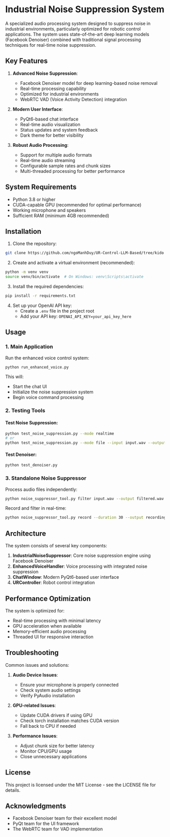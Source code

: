 # Industrial Noise Suppression System

A specialized audio processing system designed to suppress noise in industrial environments, particularly optimized for robotic control applications. The system uses state-of-the-art deep learning models (Facebook Denoiser) combined with traditional signal processing techniques for real-time noise suppression.

## Key Features

1. **Advanced Noise Suppression**:
   - Facebook Denoiser model for deep learning-based noise removal
   - Real-time processing capability
   - Optimized for industrial environments
   - WebRTC VAD (Voice Activity Detection) integration

2. **Modern User Interface**:
   - PyQt6-based chat interface
   - Real-time audio visualization
   - Status updates and system feedback
   - Dark theme for better visibility

3. **Robust Audio Processing**:
   - Support for multiple audio formats
   - Real-time audio streaming
   - Configurable sample rates and chunk sizes
   - Multi-threaded processing for better performance

## System Requirements

- Python 3.8 or higher
- CUDA-capable GPU (recommended for optimal performance)
- Working microphone and speakers
- Sufficient RAM (minimum 4GB recommended)

## Installation

1. Clone the repository:
```bash
git clone https://github.com/ngoManhDuy/UR-Control-LLM-Based/tree/kido
```

2. Create and activate a virtual environment (recommended):
```bash
python -m venv venv
source venv/bin/activate  # On Windows: venv\Scripts\activate
```

3. Install the required dependencies:
```bash
pip install -r requirements.txt
```

4. Set up your OpenAI API key:
   - Create a `.env` file in the project root
   - Add your API key: `OPENAI_API_KEY=your_api_key_here`

## Usage

### 1. Main Application

Run the enhanced voice control system:
```bash
python run_enhanced_voice.py
```

This will:
- Start the chat UI
- Initialize the noise suppression system
- Begin voice command processing

### 2. Testing Tools

#### Test Noise Suppression:
```bash
python test_noise_suppression.py --mode realtime
# or
python test_noise_suppression.py --mode file --input input.wav --output output.wav
```

#### Test Denoiser:
```bash
python test_denoiser.py
```

### 3. Standalone Noise Suppressor

Process audio files independently:
```bash
python noise_suppressor_tool.py filter input.wav --output filtered.wav
```

Record and filter in real-time:
```bash
python noise_suppressor_tool.py record --duration 30 --output recording.wav
```

## Architecture

The system consists of several key components:

1. **IndustrialNoiseSuppressor**: Core noise suppression engine using Facebook Denoiser
2. **EnhancedVoiceHandler**: Voice processing with integrated noise suppression
3. **ChatWindow**: Modern PyQt6-based user interface
4. **URController**: Robot control integration

## Performance Optimization

The system is optimized for:
- Real-time processing with minimal latency
- GPU acceleration when available
- Memory-efficient audio processing
- Threaded UI for responsive interaction

## Troubleshooting

Common issues and solutions:

1. **Audio Device Issues**:
   - Ensure your microphone is properly connected
   - Check system audio settings
   - Verify PyAudio installation

2. **GPU-related Issues**:
   - Update CUDA drivers if using GPU
   - Check torch installation matches CUDA version
   - Fall back to CPU if needed

3. **Performance Issues**:
   - Adjust chunk size for better latency
   - Monitor CPU/GPU usage
   - Close unnecessary applications

## License

This project is licensed under the MIT License - see the LICENSE file for details.

## Acknowledgments

- Facebook Denoiser team for their excellent model
- PyQt team for the UI framework
- The WebRTC team for VAD implementation 